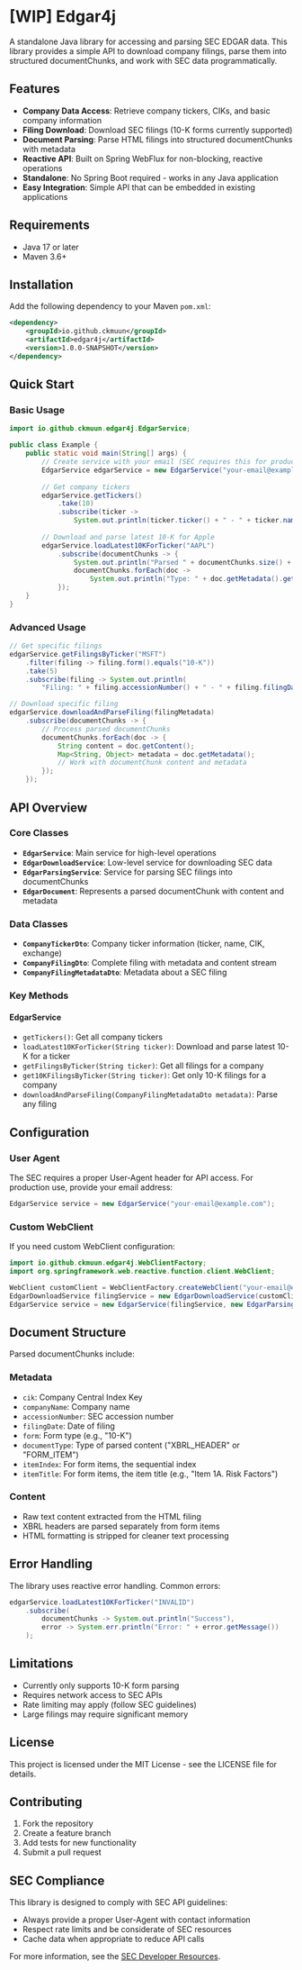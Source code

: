 # [WIP] Edgar4j

A standalone Java library for accessing and parsing SEC EDGAR data. This library provides a simple API to download company filings, parse them into structured documentChunks, and work with SEC data programmatically.

## Features

- **Company Data Access**: Retrieve company tickers, CIKs, and basic company information
- **Filing Download**: Download SEC filings (10-K forms currently supported) 
- **Document Parsing**: Parse HTML filings into structured documentChunks with metadata
- **Reactive API**: Built on Spring WebFlux for non-blocking, reactive operations
- **Standalone**: No Spring Boot required - works in any Java application
- **Easy Integration**: Simple API that can be embedded in existing applications

## Requirements

- Java 17 or later
- Maven 3.6+

## Installation

Add the following dependency to your Maven `pom.xml`:

```xml
<dependency>
    <groupId>io.github.ckmuun</groupId>
    <artifactId>edgar4j</artifactId>
    <version>1.0.0-SNAPSHOT</version>
</dependency>
```

## Quick Start

### Basic Usage

```java
import io.github.ckmuun.edgar4j.EdgarService;

public class Example {
    public static void main(String[] args) {
        // Create service with your email (SEC requires this for production)
        EdgarService edgarService = new EdgarService("your-email@example.com");
        
        // Get company tickers
        edgarService.getTickers()
            .take(10)
            .subscribe(ticker -> 
                System.out.println(ticker.ticker() + " - " + ticker.name()));
        
        // Download and parse latest 10-K for Apple
        edgarService.loadLatest10KForTicker("AAPL")
            .subscribe(documentChunks -> {
                System.out.println("Parsed " + documentChunks.size() + " documentChunks");
                documentChunks.forEach(doc -> 
                    System.out.println("Type: " + doc.getMetadata().get("documentType")));
            });
    }
}
```

### Advanced Usage

```java
// Get specific filings
edgarService.getFilingsByTicker("MSFT")
    .filter(filing -> filing.form().equals("10-K"))
    .take(5)
    .subscribe(filing -> System.out.println(
        "Filing: " + filing.accessionNumber() + " - " + filing.filingDate()));

// Download specific filing
edgarService.downloadAndParseFiling(filingMetadata)
    .subscribe(documentChunks -> {
        // Process parsed documentChunks
        documentChunks.forEach(doc -> {
            String content = doc.getContent();
            Map<String, Object> metadata = doc.getMetadata();
            // Work with documentChunk content and metadata
        });
    });
```

## API Overview

### Core Classes

- **`EdgarService`**: Main service for high-level operations
- **`EdgarDownloadService`**: Low-level service for downloading SEC data  
- **`EdgarParsingService`**: Service for parsing SEC filings into documentChunks
- **`EdgarDocument`**: Represents a parsed documentChunk with content and metadata

### Data Classes

- **`CompanyTickerDto`**: Company ticker information (ticker, name, CIK, exchange)
- **`CompanyFilingDto`**: Complete filing with metadata and content stream
- **`CompanyFilingMetadataDto`**: Metadata about a SEC filing

### Key Methods

#### EdgarService

- `getTickers()`: Get all company tickers
- `loadLatest10KForTicker(String ticker)`: Download and parse latest 10-K for a ticker
- `getFilingsByTicker(String ticker)`: Get all filings for a company
- `get10KFilingsByTicker(String ticker)`: Get only 10-K filings for a company
- `downloadAndParseFiling(CompanyFilingMetadataDto metadata)`: Parse any filing

## Configuration

### User Agent

The SEC requires a proper User-Agent header for API access. For production use, provide your email address:

```java
EdgarService service = new EdgarService("your-email@example.com");
```

### Custom WebClient

If you need custom WebClient configuration:

```java
import io.github.ckmuun.edgar4j.WebClientFactory;
import org.springframework.web.reactive.function.client.WebClient;

WebClient customClient = WebClientFactory.createWebClient("your-email@example.com");
EdgarDownloadService filingService = new EdgarDownloadService(customClient);
EdgarService service = new EdgarService(filingService, new EdgarParsingService());
```

## Document Structure

Parsed documentChunks include:

### Metadata
- `cik`: Company Central Index Key
- `companyName`: Company name
- `accessionNumber`: SEC accession number  
- `filingDate`: Date of filing
- `form`: Form type (e.g., "10-K")
- `documentType`: Type of parsed content ("XBRL_HEADER" or "FORM_ITEM")
- `itemIndex`: For form items, the sequential index
- `itemTitle`: For form items, the item title (e.g., "Item 1A. Risk Factors")

### Content
- Raw text content extracted from the HTML filing
- XBRL headers are parsed separately from form items
- HTML formatting is stripped for cleaner text processing

## Error Handling

The library uses reactive error handling. Common errors:

```java
edgarService.loadLatest10KForTicker("INVALID")
    .subscribe(
        documentChunks -> System.out.println("Success"),
        error -> System.err.println("Error: " + error.getMessage())
    );
```

## Limitations

- Currently only supports 10-K form parsing
- Requires network access to SEC APIs
- Rate limiting may apply (follow SEC guidelines)
- Large filings may require significant memory

## License

This project is licensed under the MIT License - see the LICENSE file for details.

## Contributing

1. Fork the repository
2. Create a feature branch
3. Add tests for new functionality
4. Submit a pull request

## SEC Compliance

This library is designed to comply with SEC API guidelines:
- Always provide a proper User-Agent with contact information
- Respect rate limits and be considerate of SEC resources
- Cache data when appropriate to reduce API calls

For more information, see the [SEC Developer Resources](https://www.sec.gov/developer).
